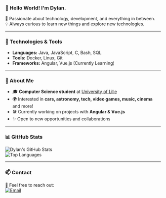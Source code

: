 ### 👋 Hello World! I'm Dylan.

🚀 Passionate about technology, development, and everything in between.  
💡 Always curious to learn new things and explore new technologies.  

---

### 🔧 Technologies & Tools  
- **Languages:** Java, JavaScript, C, Bash, SQL  
- **Tools:** Docker, Linux, Git  
- **Frameworks:** Angular, Vue.js (Currently Learning)  

---

### 📌 About Me  
- 🎓 **Computer Science student** at [University of Lille](https://www.univ-lille.fr)  
- 🌍 Interested in **cars, astronomy, tech, video games, music, cinema** and more!  
- 🛠️ Currently working on projects with **Angular & Vue.js**  
- ✨ Open to new opportunities and collaborations  

---

### 📊 GitHub Stats  
![Dylan's GitHub Stats](https://github-readme-stats.vercel.app/api?username=Dylan-02&show_icons=true&theme=tokyonight&rank_icon=github)  
![Top Languages](https://github-readme-stats.vercel.app/api/top-langs/?username=Dylan-02&layout=compact&theme=tokyonight)  

---

### 📫 Contact  
📩 Feel free to reach out:  
[![Email](https://img.shields.io/badge/Email-Contact%20me-purple)](mailto:dylan-contact-me@pm.me)
